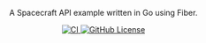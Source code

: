 <p align="center">
  A Spacecraft API example written in Go using Fiber.
</p>

<p align="center">
  <a href="https://github.com/gperdomor/spacecrafts-fiber/actions/workflows/ci.yml">
    <img alt="CI" src="https://github.com/gperdomor/spacecrafts-fiber/actions/workflows/ci.yml/badge.svg"/>
  </a>
  <a href="https://github.com/gperdomor/spacecrafts-fiber/blob/main/LICENSE">
    <img alt="GitHub License" src="https://img.shields.io/github/license/gperdomor/spacecrafts-fiber"/>
  </a>
</p>